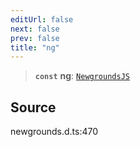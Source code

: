 ```yaml
---
editUrl: false
next: false
prev: false
title: "ng"
---
```


> **`const`** **ng**: [`NewgroundsJS`](/api/interfaces/newgroundsjs/)

## Source

newgrounds.d.ts:470
